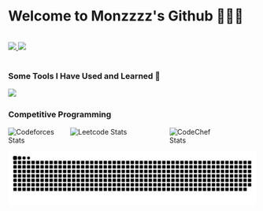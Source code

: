 # Welcome to Monzzzz's Github :tada::tada::tada:

<br />

  <tr>
    <!-- GitHub stats card -->
    <td>
      <a href="https://github.com/anuraghazra/github-readme-stats">
        <img src="https://github-readme-stats.vercel.app/api?username=monzzzz&show_icons=true&theme=dark" />
      </a>
    </td>
    <td>
      <a href="https://github.com/anuraghazra/github-readme-stats">
        <img src="https://github-readme-stats.vercel.app/api/top-langs/?username=monzzzz&layout=compact&theme=vue" />
      </a>
    </td>
  </tr>


<br />
<br />

### Some Tools I Have Used and Learned :dart:

<p>
  <a href="https://skillicons.dev">
    <img src="https://skillicons.dev/icons?i=javascript,nodejs,npm,html,css,react,bootstrap,cpp,vscode,python,github,aws,solidity,git,java" />
  </a>
</p>

<be >

### Competitive Programming

<div style="display: flex;">
    <img src="https://codeforces-readme-stats.vercel.app/api/card?username=Monzzz" alt="Codeforces Stats" style="width: 25%;">
    <img src="https://leetcard.jacoblin.cool/elmond" alt="Leetcode Stats" style="width:40%;">
    <img src="https://codechef-readme-stats.onrender.com/monzzz?v=1" alt="CodeChef Stats" style="width: 18%;">
</div>



![Snake animation](https://github.com/monzzzz/monzzzz/blob/output/github-contribution-grid-snake.svg)

<!--
**monzzzz/monzzzz** is a ✨ _special_ ✨ repository because its `README.md` (this file) appears on your GitHub profile.

Here are some ideas to get you started:

- 🔭 I’m currently working on ...
- 🌱 I’m currently learning ...
- 👯 I’m looking to collaborate on ...
- 🤔 I’m looking for help with ...
- 💬 Ask me about ...
- 📫 How to reach me: ...
- 😄 Pronouns: ...
- ⚡ Fun fact: ...
-->
